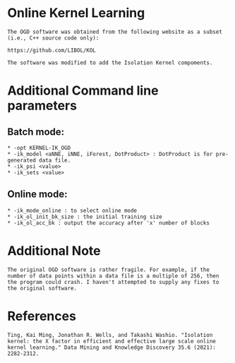 # Online Kernel Learning

    The OGD software was obtained from the following website as a subset (i.e., C++ source code only):

    https://github.com/LIBOL/KOL

    The software was modified to add the Isolation Kernel compoments.

# Additional Command line parameters

   ## Batch mode:
    * -opt KERNEL-IK_OGD
    * -ik_model <aNNE, iNNE, iForest, DotProduct> : DotProduct is for pre-generated data file.
    * -ik_psi <value>
    * -ik_sets <value>


   ## Online mode:
    * -ik_mode_online : to select online mode
    * -ik_ol_init_bk_size : the initial training size
    * -ik_ol_acc_bk : output the accuracy after 'x' number of blocks


# Additional Note

    The original OGD software is rather fragile. For example, if the number of data points within a data file is a multiple of 256, then the program could crash. I haven't attempted to supply any fixes to the original software.

# References
    Ting, Kai Ming, Jonathan R. Wells, and Takashi Washio. "Isolation kernel: the X factor in efficient and effective large scale online kernel learning." Data Mining and Knowledge Discovery 35.6 (2021): 2282-2312.
